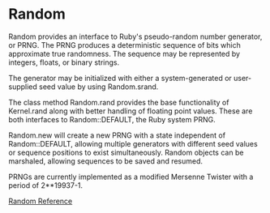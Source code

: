 # Random

Random provides an interface to Ruby's pseudo-random number generator, or
PRNG.  The PRNG produces a deterministic sequence of bits which approximate
true randomness. The sequence may be represented by integers, floats, or
binary strings.

The generator may be initialized with either a system-generated or
user-supplied seed value by using Random.srand.

The class method Random.rand provides the base functionality of Kernel.rand
along with better handling of floating point values. These are both interfaces
to Random::DEFAULT, the Ruby system PRNG.

Random.new will create a new PRNG with a state independent of Random::DEFAULT,
allowing multiple generators with different seed values or sequence positions
to exist simultaneously. Random objects can be marshaled, allowing sequences
to be saved and resumed.

PRNGs are currently implemented as a modified Mersenne Twister with a period
of 2**19937-1.

[Random Reference](http://ruby-doc.org/core-2.5.0/Random.html)